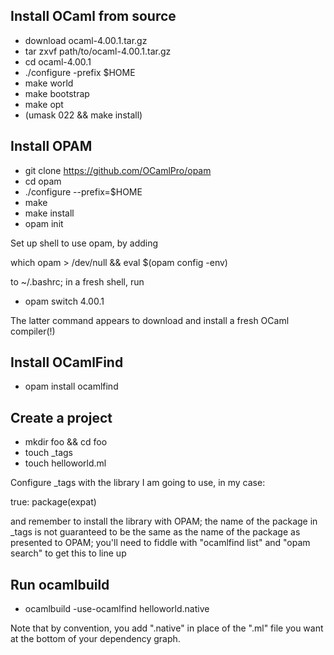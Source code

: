 Install OCaml from source
-------------------------

* download ocaml-4.00.1.tar.gz
* tar zxvf path/to/ocaml-4.00.1.tar.gz 
* cd ocaml-4.00.1
* ./configure -prefix $HOME
* make world
* make bootstrap
* make opt
* (umask 022 && make install)

Install OPAM
------------

* git clone https://github.com/OCamlPro/opam
* cd opam
* ./configure --prefix=$HOME
* make
* make install
* opam init

Set up shell to use opam, by adding

  which opam > /dev/null && eval $(opam config -env)

to ~/.bashrc; in a fresh shell, run

* opam switch 4.00.1

The latter command appears to download and install a fresh OCaml compiler(!)


Install OCamlFind
-----------------

* opam install ocamlfind

Create a project
----------------

* mkdir foo && cd foo
* touch _tags
* touch helloworld.ml

Configure _tags with the library I am going to use, in my case:

  true: package(expat)

and remember to install the library with OPAM; the name of the package in _tags is not guaranteed to be the same as the name of the package as presented to OPAM; you'll need to fiddle with "ocamlfind list" and "opam search" to get this to line up

Run ocamlbuild
--------------

* ocamlbuild -use-ocamlfind helloworld.native

Note that by convention, you add ".native" in place of the ".ml" file you want at the bottom of your dependency graph.